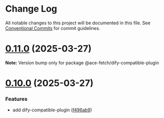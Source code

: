 # Change Log

All notable changes to this project will be documented in this file.
See [Conventional Commits](https://conventionalcommits.org) for commit guidelines.

# [0.11.0](https://github.com/aceHubert/ace-fetch/compare/v0.10.0...v0.11.0) (2025-03-27)

**Note:** Version bump only for package @ace-fetch/dify-compatible-plugin

# [0.10.0](https://github.com/aceHubert/ace-fetch/compare/v0.9.3...v0.10.0) (2025-03-27)

### Features

- add dify-compatible-plugin ([f496ab9](https://github.com/aceHubert/ace-fetch/commit/f496ab9dee8fc22e062475797dc38c76ffa93e85))
